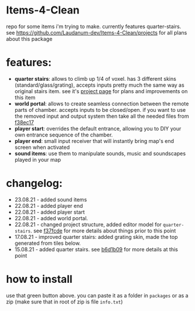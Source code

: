 # Items-4-Clean
repo for some items i'm trying to make. currently features quarter-stairs.
see https://github.com/Laudanum-dev/Items-4-Clean/projects for all plans about this package
# features:
* __quarter stairs__: allows to climb up 1/4 of voxel. has 3 different skins (standard/glass/grating), accepts inputs pretty much the same way as original stairs item. see it's [project page](https://github.com/Laudanum-dev/Items-4-Clean/projects/2) for plans and improvements on this item
* __world portal__: allows to create seamless connection between the remote parts of chamber. accepts inputs to be closed/open. if you want to use the removed input and output system then take all the needed files from [f38ec17](https://github.com/Laudanum-dev/Items-4-Clean/tree/f38ec17f37a8f92b3d4a6948ac501e4fe8958ee3)
* __player start__: overrides the default entrance, allowing you to DIY your own entrance sequence of the chamber.
* __player end__: small input receiver that will instantly bring map's end screen when activated
* __sound items__: use them to manipulate sounds, music and soundscapes played in your map
# changelog:
* 23.08.21 - added sound items
* 22.08.21 - added player end
* 22.08.21 - added player start
* 22.08.21 - added world portal. 
* 22.08.21 - changed project structure, added editor model for `quarter-stairs`. see [f37fcde](https://github.com/Laudanum-dev/Items-4-Clean/tree/f37fcde7d1e3277ecac8aeed430ae14ef10f7021) for more details about things prior to this point
* 17.08.21 - improved quarter stairs: added grating skin, made the top generated from tiles below.
* 15.08.21 - added quarter stairs. see [b6d1b09](https://github.com/Laudanum-dev/Items-4-Clean/tree/b6d1b0983dd713aa54d6a2b3a8fc041a121f6559) for more details at this point
# how to install
use that green button above. you can paste it as a folder in `packages` or as a zip (make sure that in root of zip is file `info.txt`)
